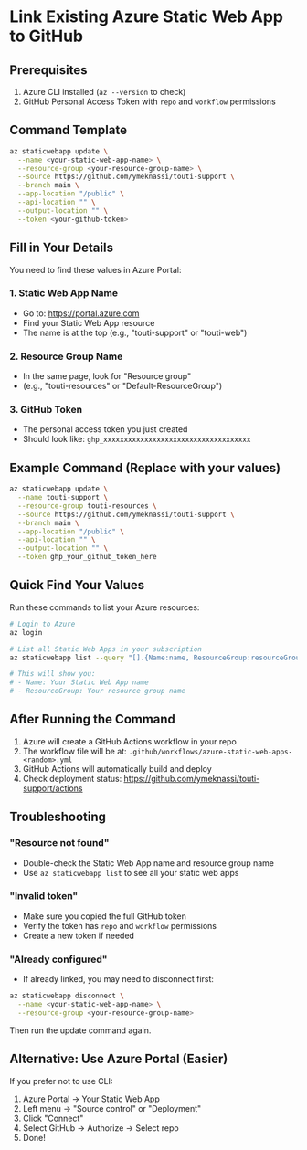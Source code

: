 # Link Existing Azure Static Web App to GitHub

## Prerequisites
1. Azure CLI installed (`az --version` to check)
2. GitHub Personal Access Token with `repo` and `workflow` permissions

## Command Template

```bash
az staticwebapp update \
  --name <your-static-web-app-name> \
  --resource-group <your-resource-group-name> \
  --source https://github.com/ymeknassi/touti-support \
  --branch main \
  --app-location "/public" \
  --api-location "" \
  --output-location "" \
  --token <your-github-token>
```

## Fill in Your Details

You need to find these values in Azure Portal:

### 1. Static Web App Name
- Go to: https://portal.azure.com
- Find your Static Web App resource
- The name is at the top (e.g., "touti-support" or "touti-web")

### 2. Resource Group Name  
- In the same page, look for "Resource group" 
- (e.g., "touti-resources" or "Default-ResourceGroup")

### 3. GitHub Token
- The personal access token you just created
- Should look like: `ghp_xxxxxxxxxxxxxxxxxxxxxxxxxxxxxxxxxxxx`

## Example Command (Replace with your values)

```bash
az staticwebapp update \
  --name touti-support \
  --resource-group touti-resources \
  --source https://github.com/ymeknassi/touti-support \
  --branch main \
  --app-location "/public" \
  --api-location "" \
  --output-location "" \
  --token ghp_your_github_token_here
```

## Quick Find Your Values

Run these commands to list your Azure resources:

```bash
# Login to Azure
az login

# List all Static Web Apps in your subscription
az staticwebapp list --query "[].{Name:name, ResourceGroup:resourceGroup, Location:location}" --output table

# This will show you:
# - Name: Your Static Web App name
# - ResourceGroup: Your resource group name
```

## After Running the Command

1. Azure will create a GitHub Actions workflow in your repo
2. The workflow file will be at: `.github/workflows/azure-static-web-apps-<random>.yml`
3. GitHub Actions will automatically build and deploy
4. Check deployment status: https://github.com/ymeknassi/touti-support/actions

## Troubleshooting

### "Resource not found"
- Double-check the Static Web App name and resource group name
- Use `az staticwebapp list` to see all your static web apps

### "Invalid token"
- Make sure you copied the full GitHub token
- Verify the token has `repo` and `workflow` permissions
- Create a new token if needed

### "Already configured"
- If already linked, you may need to disconnect first:
```bash
az staticwebapp disconnect \
  --name <your-static-web-app-name> \
  --resource-group <your-resource-group-name>
```
Then run the update command again.

## Alternative: Use Azure Portal (Easier)

If you prefer not to use CLI:
1. Azure Portal → Your Static Web App
2. Left menu → "Source control" or "Deployment"  
3. Click "Connect" 
4. Select GitHub → Authorize → Select repo
5. Done!

